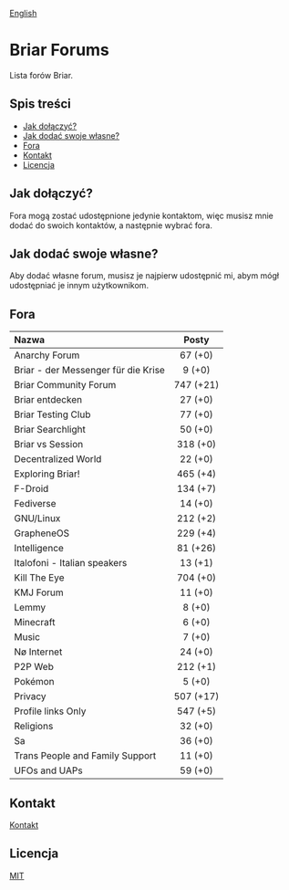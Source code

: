 [English](README.md)

# Briar Forums

Lista forów Briar.

## Spis treści

* [Jak dołączyć?](#jak-dołączyć)
* [Jak dodać swoje własne?](#jak-dodać-swoje-własne)
* [Fora](#fora)
* [Kontakt](#kontakt)
* [Licencja](#licencja)

## Jak dołączyć?

Fora mogą zostać udostępnione jedynie kontaktom, więc musisz mnie dodać do swoich kontaktów, a następnie wybrać fora.

## Jak dodać swoje własne?

Aby dodać własne forum, musisz je najpierw udostępnić mi, abym mógł udostępniać je innym użytkownikom.

## Fora

| Nazwa                               | Posty     |
| :---------------------------------- | :-------: |
| Anarchy Forum                       | 67 (+0)   |
| Briar - der Messenger für die Krise | 9 (+0)    |
| Briar Community Forum               | 747 (+21) |
| Briar entdecken                     | 27 (+0)   |
| Briar Testing Club                  | 77 (+0)   |
| Briar Searchlight                   | 50 (+0)   |
| Briar vs Session                    | 318 (+0)  |
| Decentralized World                 | 22 (+0)   |
| Exploring Briar!                    | 465 (+4)  |
| F-Droid                             | 134 (+7)  |
| Fediverse                           | 14 (+0)   |
| GNU/Linux                           | 212 (+2)  |
| GrapheneOS                          | 229 (+4)  |
| Intelligence                        | 81 (+26)  |
| Italofoni - Italian speakers        | 13 (+1)   |
| Kill The Eye                        | 704 (+0)  |
| KMJ Forum                           | 11 (+0)   |
| Lemmy                               | 8 (+0)    |
| Minecraft                           | 6 (+0)    |
| Music                               | 7 (+0)    |
| Nø Internet                         | 24 (+0)   |
| P2P Web                             | 212 (+1)  |
| Pokémon                             | 5 (+0)    |
| Privacy                             | 507 (+17) |
| Profile links Only                  | 547 (+5)  |
| Religions                           | 32 (+0)   |
| Sa                                  | 36 (+0)   |
| Trans People and Family Support     | 11 (+0)   |
| UFOs and UAPs                       | 59 (+0)   |

## Kontakt

[Kontakt](https://codeberg.org/PandaCoderPL/PandaCoderPL#contact)

## Licencja

[MIT](LICENSE)
